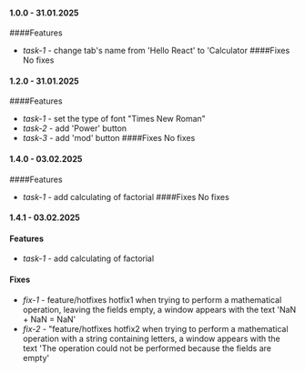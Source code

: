 #### 1.0.0 - 31.01.2025
####Features
  * *task-1* - change tab's name from 'Hello React' to 'Calculator
####Fixes
  No fixes
#### 1.2.0 - 31.01.2025
####Features
  * *task-1* - set the type of font "Times New Roman"
  * *task-2* - add 'Power' button
  * *task-3* - add 'mod' button
####Fixes
  No fixes
#### 1.4.0 - 03.02.2025
####Features
  * *task-1* - add calculating of factorial
####Fixes
  No fixes
#### 1.4.1 - 03.02.2025
#### Features
  * *task-1* - add calculating of factorial
#### Fixes
  * *fix-1* - feature/hotfixes hotfix1 when trying to perform a mathematical operation, leaving the fields empty, a window appears with the text 'NaN + NaN = NaN'
  * *fix-2* - "feature/hotfixes hotfix2 when trying to perform a mathematical operation with a string containing letters, a window appears with the text 'The operation could not be performed because the fields are empty'
